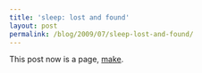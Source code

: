 ```yaml
---
title: 'sleep: lost and found'
layout: post
permalink: /blog/2009/07/sleep-lost-and-found/
---
```


This post now is a page, [make][1].

   [1]: /make/
